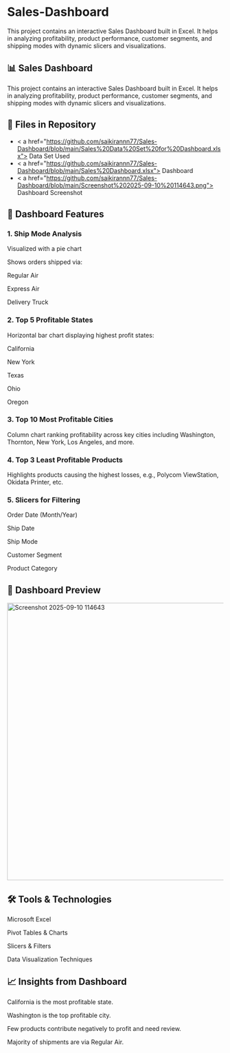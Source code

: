 # Sales-Dashboard
This project contains an interactive Sales Dashboard built in Excel. It helps in analyzing profitability, product performance, customer segments, and shipping modes with dynamic slicers and visualizations.
## 📊 Sales Dashboard
This project contains an interactive Sales Dashboard built in Excel. It helps in analyzing profitability, product performance, customer segments, and shipping modes with dynamic slicers and visualizations.

## 📂 Files in Repository

- < a href="https://github.com/saikirannn77/Sales-Dashboard/blob/main/Sales%20Data%20Set%20for%20Dashboard.xlsx"> Data Set Used
- < a href="https://github.com/saikirannn77/Sales-Dashboard/blob/main/Sales%20Dashboard.xlsx"> Dashboard
- < a href="https://github.com/saikirannn77/Sales-Dashboard/blob/main/Screenshot%202025-09-10%20114643.png"> Dashboard Screenshot

## 📌 Dashboard Features

### 1. Ship Mode Analysis

Visualized with a pie chart

Shows orders shipped via:

Regular Air

Express Air

Delivery Truck

### 2. Top 5 Profitable States

Horizontal bar chart displaying highest profit states:

California

New York

Texas

Ohio

Oregon

### 3. Top 10 Most Profitable Cities

Column chart ranking profitability across key cities including Washington, Thornton, New York, Los Angeles, and more.

### 4. Top 3 Least Profitable Products

Highlights products causing the highest losses, e.g., Polycom ViewStation, Okidata Printer, etc.

### 5. Slicers for Filtering

Order Date (Month/Year)

Ship Date

Ship Mode

Customer Segment

Product Category

## 📸 Dashboard Preview

<img width="1823" height="644" alt="Screenshot 2025-09-10 114643" src="https://github.com/user-attachments/assets/68474b2d-b1fd-42cd-a2c1-042dbec490a5" />




## 🛠 Tools & Technologies

Microsoft Excel

Pivot Tables & Charts

Slicers & Filters

Data Visualization Techniques

## 📈 Insights from Dashboard

California is the most profitable state.

Washington is the top profitable city.

Few products contribute negatively to profit and need review.

Majority of shipments are via Regular Air.

